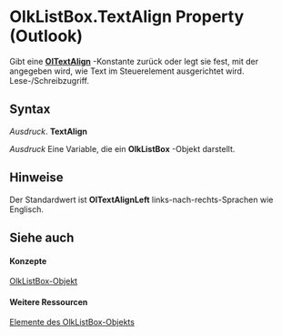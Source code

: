 
# OlkListBox.TextAlign Property (Outlook)

Gibt eine  **[OlTextAlign](f79a8b30-37e0-c1e6-7414-f664dfeb0c86.md)** -Konstante zurück oder legt sie fest, mit der angegeben wird, wie Text im Steuerelement ausgerichtet wird. Lese-/Schreibzugriff.


## Syntax

 _Ausdruck_. **TextAlign**

 _Ausdruck_ Eine Variable, die ein **OlkListBox** -Objekt darstellt.


## Hinweise

Der Standardwert ist  **OlTextAlignLeft** links-nach-rechts-Sprachen wie Englisch.


## Siehe auch


#### Konzepte


[OlkListBox-Objekt](373d2a00-97e5-2ed3-f15f-577d97b32334.md)
#### Weitere Ressourcen


[Elemente des OlkListBox-Objekts](http://msdn.microsoft.com/library/b8bed0b5-6994-1492-055e-4067b232f9c4%28Office.15%29.aspx)
